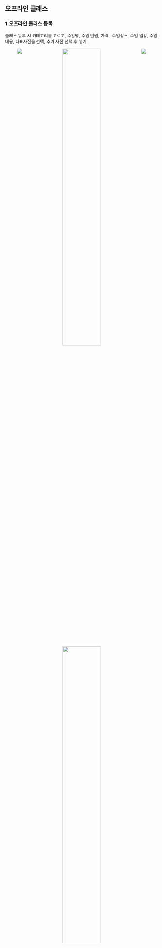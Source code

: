 ## 오프라인 클래스
### 1.오프라인 클래스 등록
클래스 등록 시 카테고리를 고르고, 수업명, 수업 인원, 가격 , 수업장소, 수업 일정, 수업 내용, 대표사진을 선택, 추가 사진 선택 후 넣기
<figure class="half">
    <img src="https://user-images.githubusercontent.com/90843573/175766563-9f8b3650-95ff-47ba-b772-5a7255ec42eb.png" style="float:left">
    <img src="https://user-images.githubusercontent.com/90843573/175767448-9fc6461d-bfb5-4332-b8d0-4a32138bc5b6.png" style="float:right">
</figure>
<p align="center"><img src ="https://user-images.githubusercontent.com/90843573/175766563-9f8b3650-95ff-47ba-b772-5a7255ec42eb.png" width="50%"></p>
<p align="center"><img src ="https://user-images.githubusercontent.com/90843573/175767448-9fc6461d-bfb5-4332-b8d0-4a32138bc5b6.png" width="50%"></p>
